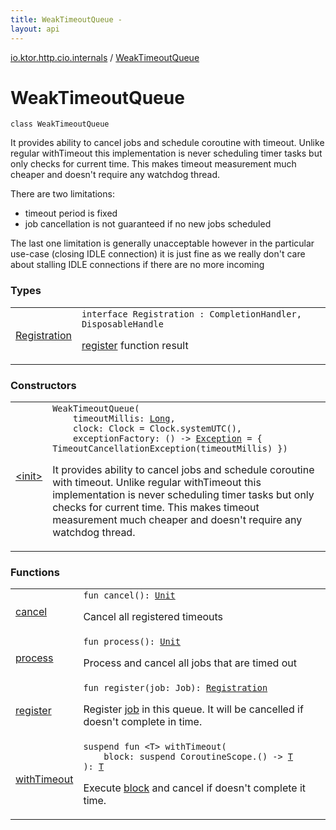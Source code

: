 ```yaml
---
title: WeakTimeoutQueue - 
layout: api
---
```


<div class='api-docs-breadcrumbs'><a href="../index.html">io.ktor.http.cio.internals</a> / <a href="./index.html">WeakTimeoutQueue</a></div>

# WeakTimeoutQueue

<div class="signature"><code><span class="keyword">class </span><span class="identifier">WeakTimeoutQueue</span></code></div>

It provides ability to cancel jobs and schedule coroutine with timeout. Unlike regular withTimeout
this implementation is never scheduling timer tasks but only checks for current time. This makes timeout measurement
much cheaper and doesn't require any watchdog thread.

There are two limitations:

* timeout period is fixed
* job cancellation is not guaranteed if no new jobs scheduled

The last one limitation is generally unacceptable
however in the particular use-case (closing IDLE connection) it is just fine
as we really don't care about stalling IDLE connections if there are no more incoming

### Types

<table class="api-docs-table">
<tbody>
<tr>
<td markdown="1">

<a href="-registration/index.html">Registration</a>


</td>
<td markdown="1">
<div class="signature"><code><span class="keyword">interface </span><span class="identifier">Registration</span>&nbsp;<span class="symbol">:</span>&nbsp;<span class="identifier">CompletionHandler</span><span class="symbol">, </span><span class="identifier">DisposableHandle</span></code></div>

<a href="register.html">register</a> function result


</td>
</tr>
</tbody>
</table>

### Constructors

<table class="api-docs-table">
<tbody>
<tr>
<td markdown="1">

<a href="-init-.html">&lt;init&gt;</a>


</td>
<td markdown="1">
<div class="signature"><code><span class="identifier">WeakTimeoutQueue</span><span class="symbol">(</span><br/>&nbsp;&nbsp;&nbsp;&nbsp;<span class="parameterName" id="io.ktor.http.cio.internals.WeakTimeoutQueue$<init>(kotlin.Long, java.time.Clock, kotlin.Function0((java.lang.Exception)))/timeoutMillis">timeoutMillis</span><span class="symbol">:</span>&nbsp;<a href="https://kotlinlang.org/api/latest/jvm/stdlib/kotlin/-long/index.html"><span class="identifier">Long</span></a><span class="symbol">, </span><br/>&nbsp;&nbsp;&nbsp;&nbsp;<span class="parameterName" id="io.ktor.http.cio.internals.WeakTimeoutQueue$<init>(kotlin.Long, java.time.Clock, kotlin.Function0((java.lang.Exception)))/clock">clock</span><span class="symbol">:</span>&nbsp;<span class="identifier">Clock</span>&nbsp;<span class="symbol">=</span>&nbsp;Clock.systemUTC()<span class="symbol">, </span><br/>&nbsp;&nbsp;&nbsp;&nbsp;<span class="parameterName" id="io.ktor.http.cio.internals.WeakTimeoutQueue$<init>(kotlin.Long, java.time.Clock, kotlin.Function0((java.lang.Exception)))/exceptionFactory">exceptionFactory</span><span class="symbol">:</span>&nbsp;<span class="symbol">(</span><span class="symbol">)</span>&nbsp;<span class="symbol">-&gt;</span>&nbsp;<a href="https://kotlinlang.org/api/latest/jvm/stdlib/kotlin/-exception/index.html"><span class="identifier">Exception</span></a>&nbsp;<span class="symbol">=</span>&nbsp;{ TimeoutCancellationException(timeoutMillis) }<span class="symbol">)</span></code></div>

It provides ability to cancel jobs and schedule coroutine with timeout. Unlike regular withTimeout
this implementation is never scheduling timer tasks but only checks for current time. This makes timeout measurement
much cheaper and doesn't require any watchdog thread.


</td>
</tr>
</tbody>
</table>

### Functions

<table class="api-docs-table">
<tbody>
<tr>
<td markdown="1">

<a href="cancel.html">cancel</a>


</td>
<td markdown="1">
<div class="signature"><code><span class="keyword">fun </span><span class="identifier">cancel</span><span class="symbol">(</span><span class="symbol">)</span><span class="symbol">: </span><a href="https://kotlinlang.org/api/latest/jvm/stdlib/kotlin/-unit/index.html"><span class="identifier">Unit</span></a></code></div>

Cancel all registered timeouts


</td>
</tr>
<tr>
<td markdown="1">

<a href="process.html">process</a>


</td>
<td markdown="1">
<div class="signature"><code><span class="keyword">fun </span><span class="identifier">process</span><span class="symbol">(</span><span class="symbol">)</span><span class="symbol">: </span><a href="https://kotlinlang.org/api/latest/jvm/stdlib/kotlin/-unit/index.html"><span class="identifier">Unit</span></a></code></div>

Process and cancel all jobs that are timed out


</td>
</tr>
<tr>
<td markdown="1">

<a href="register.html">register</a>


</td>
<td markdown="1">
<div class="signature"><code><span class="keyword">fun </span><span class="identifier">register</span><span class="symbol">(</span><span class="parameterName" id="io.ktor.http.cio.internals.WeakTimeoutQueue$register(kotlinx.coroutines.Job)/job">job</span><span class="symbol">:</span>&nbsp;<span class="identifier">Job</span><span class="symbol">)</span><span class="symbol">: </span><a href="-registration/index.html"><span class="identifier">Registration</span></a></code></div>

Register <a href="register.html#io.ktor.http.cio.internals.WeakTimeoutQueue$register(kotlinx.coroutines.Job)/job">job</a> in this queue. It will be cancelled if doesn't complete in time.


</td>
</tr>
<tr>
<td markdown="1">

<a href="with-timeout.html">withTimeout</a>


</td>
<td markdown="1">
<div class="signature"><code><span class="keyword">suspend</span> <span class="keyword">fun </span><span class="symbol">&lt;</span><span class="identifier">T</span><span class="symbol">&gt;</span> <span class="identifier">withTimeout</span><span class="symbol">(</span><br/>&nbsp;&nbsp;&nbsp;&nbsp;<span class="parameterName" id="io.ktor.http.cio.internals.WeakTimeoutQueue$withTimeout(kotlin.SuspendFunction1((kotlinx.coroutines.CoroutineScope, io.ktor.http.cio.internals.WeakTimeoutQueue.withTimeout.T)))/block">block</span><span class="symbol">:</span>&nbsp;<span class="keyword">suspend </span><span class="identifier">CoroutineScope</span><span class="symbol">.</span><span class="symbol">(</span><span class="symbol">)</span>&nbsp;<span class="symbol">-&gt;</span>&nbsp;<a href="with-timeout.html#T"><span class="identifier">T</span></a><br/><span class="symbol">)</span><span class="symbol">: </span><a href="with-timeout.html#T"><span class="identifier">T</span></a></code></div>

Execute <a href="with-timeout.html#io.ktor.http.cio.internals.WeakTimeoutQueue$withTimeout(kotlin.SuspendFunction1((kotlinx.coroutines.CoroutineScope, io.ktor.http.cio.internals.WeakTimeoutQueue.withTimeout.T)))/block">block</a> and cancel if doesn't complete it time.


</td>
</tr>
</tbody>
</table>
